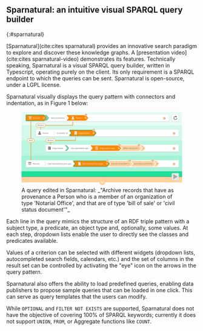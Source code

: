 ## Sparnatural: an intuitive visual SPARQL query builder
{:#sparnatural}

[Sparnatural](cite:cites sparnatural) provides an innovative search paradigm to explore and discover these knowledge graphs. A [presentation video](cite:cites sparnatural-video) demonstrates its features. Technically speaking, Sparnatural is a visual SPARQL query builder, written in Typescript, operating purely on the client. Its only requirement is a SPARQL endpoint to which the queries can be sent. Sparnatural is open-source, under a LGPL license.

Sparnatural visually displays the query pattern with connectors and indentation, as in Figure 1 below:

<figure id="sparnatural-query">
<img src="img/example-query.png" alt="A Sparnatural example query">
<figcaption markdown="block">
A query edited in Sparnatural: _"Archive records that have as provenance a Person who is a member of an organization of type 'Notarial Office', and that are of type 'bill of sale' or 'civil status document'"_
</figcaption>
</figure>

Each line in the query mimics the structure of an RDF triple pattern with a subject type, a predicate, an object type and, optionally, some values. At each step, dropdown lists enable the user to directly see the classes and predicates available.

Values of a criterion can be selected with different widgets (dropdown lists, autocompleted search fields, calendars, etc.) and the set of columns in the result set can be controlled by activating the "eye" icon on the arrows in the query pattern.

Sparnatural also offers the ability to load predefined queries, enabling data publishers to propose sample queries that can be loaded in one click. This can serve as query templates that the users can modify.

While `OPTIONAL` and `FILTER NOT EXISTS` are supported, Sparnatural does not have the objective of covering 100% of SPARQL keywords; currently it does not support `UNION`, `FROM`, or Aggregate functions like `COUNT`.

